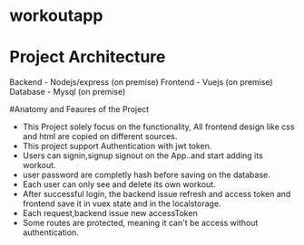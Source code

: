 # workoutapp
# Project Architecture 
  Backend - Nodejs/express (on premise)
  Frontend - Vuejs (on premise)
  Database - Mysql (on premise)
  
  #Anatomy and Feaures of the Project
  - This Project solely focus on the functionality, All frontend design like css and html are copied on different sources. 
  - This project support Authentication with jwt token.
  - Users can signin,signup signout on the App..and start adding its workout.
  - user password are completly hash before saving on the database.
  - Each user can only see and delete its own workout.
  - After successful login, the backend issue refresh and access token and frontend save it in vuex state and in the localstorage.
  - Each request,backend issue new accessToken
  - Some routes are protected, meaning it can't be access without authentication.
  
  
